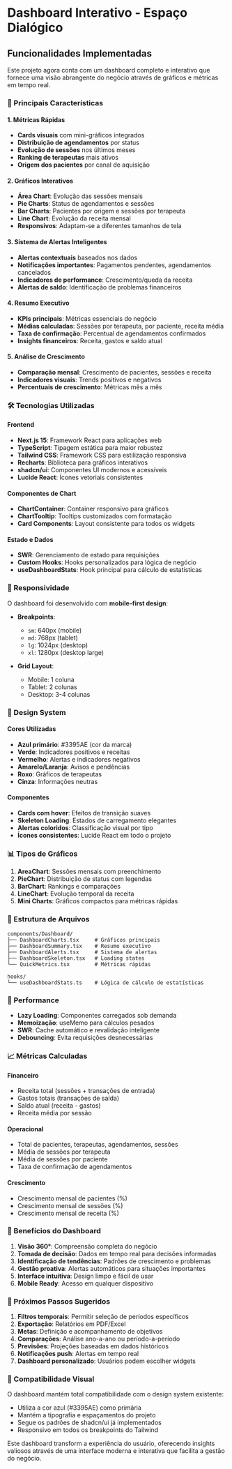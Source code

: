 # Dashboard Interativo - Espaço Dialógico

## Funcionalidades Implementadas

Este projeto agora conta com um dashboard completo e interativo que fornece uma visão abrangente do negócio através de gráficos e métricas em tempo real.

### 🎯 Principais Características

#### 1. **Métricas Rápidas**

- **Cards visuais** com mini-gráficos integrados
- **Distribuição de agendamentos** por status
- **Evolução de sessões** nos últimos meses
- **Ranking de terapeutas** mais ativos
- **Origem dos pacientes** por canal de aquisição

#### 2. **Gráficos Interativos**

- **Área Chart**: Evolução das sessões mensais
- **Pie Charts**: Status de agendamentos e sessões
- **Bar Charts**: Pacientes por origem e sessões por terapeuta
- **Line Chart**: Evolução da receita mensal
- **Responsivos**: Adaptam-se a diferentes tamanhos de tela

#### 3. **Sistema de Alertas Inteligentes**

- **Alertas contextuais** baseados nos dados
- **Notificações importantes**: Pagamentos pendentes, agendamentos cancelados
- **Indicadores de performance**: Crescimento/queda da receita
- **Alertas de saldo**: Identificação de problemas financeiros

#### 4. **Resumo Executivo**

- **KPIs principais**: Métricas essenciais do negócio
- **Médias calculadas**: Sessões por terapeuta, por paciente, receita média
- **Taxa de confirmação**: Percentual de agendamentos confirmados
- **Insights financeiros**: Receita, gastos e saldo atual

#### 5. **Análise de Crescimento**

- **Comparação mensal**: Crescimento de pacientes, sessões e receita
- **Indicadores visuais**: Trends positivos e negativos
- **Percentuais de crescimento**: Métricas mês a mês

### 🛠 Tecnologias Utilizadas

#### Frontend

- **Next.js 15**: Framework React para aplicações web
- **TypeScript**: Tipagem estática para maior robustez
- **Tailwind CSS**: Framework CSS para estilização responsiva
- **Recharts**: Biblioteca para gráficos interativos
- **shadcn/ui**: Componentes UI modernos e acessíveis
- **Lucide React**: Ícones vetoriais consistentes

#### Componentes de Chart

- **ChartContainer**: Container responsivo para gráficos
- **ChartTooltip**: Tooltips customizados com formatação
- **Card Components**: Layout consistente para todos os widgets

#### Estado e Dados

- **SWR**: Gerenciamento de estado para requisições
- **Custom Hooks**: Hooks personalizados para lógica de negócio
- **useDashboardStats**: Hook principal para cálculo de estatísticas

### 📱 Responsividade

O dashboard foi desenvolvido com **mobile-first design**:

- **Breakpoints**:

  - `sm`: 640px (mobile)
  - `md`: 768px (tablet)
  - `lg`: 1024px (desktop)
  - `xl`: 1280px (desktop large)

- **Grid Layout**:
  - Mobile: 1 coluna
  - Tablet: 2 colunas
  - Desktop: 3-4 colunas

### 🎨 Design System

#### Cores Utilizadas

- **Azul primário**: #3395AE (cor da marca)
- **Verde**: Indicadores positivos e receitas
- **Vermelho**: Alertas e indicadores negativos
- **Amarelo/Laranja**: Avisos e pendências
- **Roxo**: Gráficos de terapeutas
- **Cinza**: Informações neutras

#### Componentes

- **Cards com hover**: Efeitos de transição suaves
- **Skeleton Loading**: Estados de carregamento elegantes
- **Alertas coloridos**: Classificação visual por tipo
- **Ícones consistentes**: Lucide React em todo o projeto

### 📊 Tipos de Gráficos

1. **AreaChart**: Sessões mensais com preenchimento
2. **PieChart**: Distribuição de status com legendas
3. **BarChart**: Rankings e comparações
4. **LineChart**: Evolução temporal da receita
5. **Mini Charts**: Gráficos compactos para métricas rápidas

### 🔧 Estrutura de Arquivos

```
components/Dashboard/
├── DashboardCharts.tsx     # Gráficos principais
├── DashboardSummary.tsx    # Resumo executivo
├── DashboardAlerts.tsx     # Sistema de alertas
├── DashboardSkeleton.tsx   # Loading states
└── QuickMetrics.tsx        # Métricas rápidas

hooks/
└── useDashboardStats.ts    # Lógica de cálculo de estatísticas
```

### 🚀 Performance

- **Lazy Loading**: Componentes carregados sob demanda
- **Memoização**: useMemo para cálculos pesados
- **SWR**: Cache automático e revalidação inteligente
- **Debouncing**: Evita requisições desnecessárias

### 📈 Métricas Calculadas

#### Financeiro

- Receita total (sessões + transações de entrada)
- Gastos totais (transações de saída)
- Saldo atual (receita - gastos)
- Receita média por sessão

#### Operacional

- Total de pacientes, terapeutas, agendamentos, sessões
- Média de sessões por terapeuta
- Média de sessões por paciente
- Taxa de confirmação de agendamentos

#### Crescimento

- Crescimento mensal de pacientes (%)
- Crescimento mensal de sessões (%)
- Crescimento mensal de receita (%)

### 🎯 Benefícios do Dashboard

1. **Visão 360°**: Compreensão completa do negócio
2. **Tomada de decisão**: Dados em tempo real para decisões informadas
3. **Identificação de tendências**: Padrões de crescimento e problemas
4. **Gestão proativa**: Alertas automáticos para situações importantes
5. **Interface intuitiva**: Design limpo e fácil de usar
6. **Mobile Ready**: Acesso em qualquer dispositivo

### 🔮 Próximos Passos Sugeridos

1. **Filtros temporais**: Permitir seleção de períodos específicos
2. **Exportação**: Relatórios em PDF/Excel
3. **Metas**: Definição e acompanhamento de objetivos
4. **Comparações**: Análise ano-a-ano ou período-a-período
5. **Previsões**: Projeções baseadas em dados históricos
6. **Notificações push**: Alertas em tempo real
7. **Dashboard personalizado**: Usuários podem escolher widgets

### 🎨 Compatibilidade Visual

O dashboard mantém total compatibilidade com o design system existente:

- Utiliza a cor azul (#3395AE) como primária
- Mantém a tipografia e espaçamentos do projeto
- Segue os padrões de shadcn/ui já implementados
- Responsivo em todos os breakpoints do Tailwind

Este dashboard transform a experiência do usuário, oferecendo insights valiosos através de uma interface moderna e interativa que facilita a gestão do negócio.
